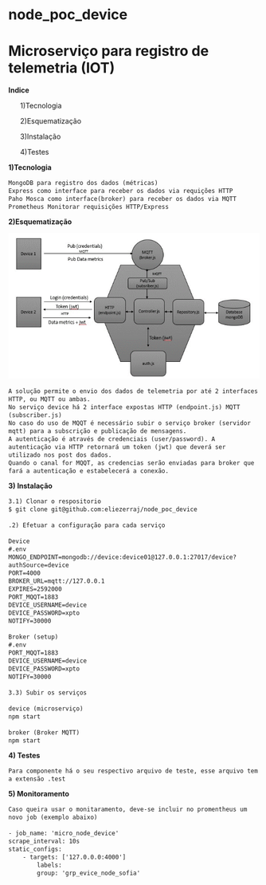 # node_poc_device

<h1>Microserviço para registro de telemetria (IOT) </h1>

 <b>Indice </b>

<ol>1)Tecnologia</ol>
<ol>2)Esquematização</ol>
<ol>3)Instalação</ol>
<ol>4)Testes</ol>

 <b>1)Tecnologia </b>

	MongoDB para registro dos dados (métricas)
	Express como interface para receber os dados via requições HTTP
	Paho Mosca como interface(broker) para receber os dados via MQTT
	Prometheus Monitorar requisições HTTP/Express

 <b>2)Esquematização </b>

![](hexa.gif)

	A solução permite o envio dos dados de telemetria por até 2 interfaces HTTP, ou MQTT ou ambas.
	No serviço device há 2 interface expostas HTTP (endpoint.js) MQTT (subscriber.js)
	No caso do uso de MQQT é necessário subir o serviço broker (servidor mqtt) para a subscrição e publicação de mensagens.
	A autenticação é através de credenciais (user/password). A autenticação via HTTP retornará um token (jwt) que deverá ser utilizado nos post dos dados. 
	Quando o canal for MQQT, as credencias serão enviadas para broker que fará a autenticação e estabelecerá a conexão.

 <b>3) Instalação </b>

	3.1) Clonar o respositorio
	$ git clone git@github.com:eliezerraj/node_poc_device

	.2) Efetuar a configuração para cada serviço

	Device
	#.env
	MONGO_ENDPOINT=mongodb://device:device01@127.0.0.1:27017/device?authSource=device
	PORT=4000
	BROKER_URL=mqtt://127.0.0.1
	EXPIRES=2592000
	PORT_MQQT=1883
	DEVICE_USERNAME=device
	DEVICE_PASSWORD=xpto
	NOTIFY=30000

	Broker (setup)
	#.env
	PORT_MQQT=1883
	DEVICE_USERNAME=device
	DEVICE_PASSWORD=xpto
	NOTIFY=30000

	3.3) Subir os serviços

	device (microserviço) 
	npm start

	broker (Broker MQTT)
	npm start

 <b>4) Testes </b>

	Para componente há o seu respectivo arquivo de teste, esse arquivo tem a extensão .test

 <b>5) Monitoramento </b>

	Caso queira usar o monitaramento, deve-se incluir no promentheus um novo job (exemplo abaixo)

	- job_name: 'micro_node_device'
	scrape_interval: 10s
	static_configs:
		- targets: ['127.0.0.0:4000']
			labels:
			group: 'grp_evice_node_sofia'